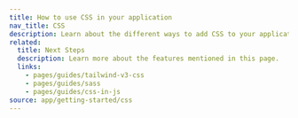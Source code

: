 ```yaml
---
title: How to use CSS in your application
nav_title: CSS
description: Learn about the different ways to add CSS to your application, including CSS Modules, Global CSS, Tailwind CSS, and more.
related:
  title: Next Steps
  description: Learn more about the features mentioned in this page.
  links:
    - pages/guides/tailwind-v3-css
    - pages/guides/sass
    - pages/guides/css-in-js
source: app/getting-started/css
---
```

